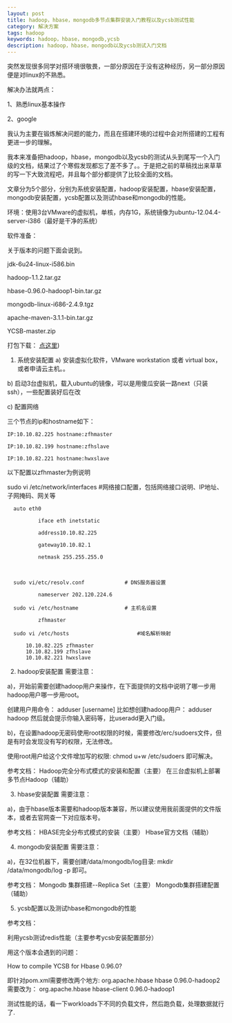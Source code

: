 ```yaml
---
layout: post
title: hadoop，hbase，mongodb多节点集群安装入门教程以及ycsb测试性能
category: 解决方案
tags: hadoop
keywords: hadoop，hbase，mongodb,ycsb
description: hadoop，hbase，mongodb以及ycsb测试入门文档
---
```

突然发现很多同学对搭环境很敬畏，一部分原因在于没有这种经历，另一部分原因便是对linux的不熟悉。

解决办法就两点：

1、熟悉linux基本操作 

2、google

我认为主要在锻炼解决问题的能力，而且在搭建环境的过程中会对所搭建的工程有更进一步的理解。



我本来准备把hadoop，hbase，mongodb以及ycsb的测试从头到尾写一个入门级的文档，结果过了个寒假发现都忘了差不多了。。于是把之前的草稿找出来草草的写一下大致流程吧，并且每个部分都提供了比较全面的文档。



文章分为5个部分，分别为系统安装配置，hadoop安装配置，hbase安装配置，mongodb安装配置，ycsb配置以及测试hbase和mongodb的性能。



环境：使用3台VMware的虚拟机，单核，内存1G，系统镜像为ubuntu-12.04.4-server-i386（最好是干净的系统）



软件准备：

关于版本的问题下面会说到。

jdk-6u24-linux-i586.bin

hadoop-1.1.2.tar.gz

hbase-0.96.0-hadoop1-bin.tar.gz

mongodb-linux-i686-2.4.9.tgz

apache-maven-3.1.1-bin.tar.gz

YCSB-master.zip

打包下载： <a href="http://pan.baidu.com/s/1sjwFCE5">点这里</a>)



1.   系统安装配置
  a)       安装虚拟化软件，VMware workstation 或者 virtual box，或者申请云主机。。

  b)       启动3台虚拟机，载入ubuntu的镜像，可以是用傻瓜安装一路next（只装ssh），一些配置装好后在改

  c)       配置网络

三个节点的ip和hostname如下：

    IP:10.10.82.225 hostname:zfhmaster

    IP:10.10.82.199 hostname:zfhslave

    IP:10.10.82.221 hostname:hwxslave

以下配置以zfhmaster为例说明

  sudo vi /etc/network/interfaces #网络接口配置，包括网络接口说明、IP地址、子网掩码、网关等

      auto eth0

              iface eth inetstatic

              address10.10.82.225

              gateway10.10.82.1

              netmask 255.255.255.0

 

      sudo vi/etc/resolv.conf             # DNS服务器设置

              nameserver 202.120.224.6

      sudo vi /etc/hostname               # 主机名设置

              zfhmaster

      sudo vi /etc/hosts                      #域名解析映射

          10.10.82.225 zfhmaster
          10.10.82.199 zfhslave
          10.10.82.221 hwxslave

2.   hadoop安装配置
需要注意：

  a)，开始前需要创建hadoop用户来操作，在下面提供的文档中说明了哪一步用hadoop用户哪一步用root。

  创建用户用命令：
  adduser [username]
  比如想创建hadoop用户：
  adduser hadoop
  然后就会提示你输入密码等，比useradd更入门级。

  b)，在设置hadoop无密码使用root权限的时候，需要修改/erc/sudoers文件，但是有时会发现没有写的权限，无法修改。

  使用root用户给这个文件增加写的权限:
  chmod u+w /etc/sudoers
  即可解决。


参考文档：
Hadoop完全分布式模式的安装和配置（主要）
在三台虚拟机上部署多节点Hadoop（辅助）


3.   hbase安装配置
需要注意：

  a)，由于hbase版本需要和hadoop版本兼容，所以建议使用我前面提供的文件版本，或者去官网查一下对应版本号。

参考文档：
HBASE完全分布式模式的安装（主要）
Hbase官方文档（辅助）


4.   mongodb安装配置
需要注意：

  a)，在32位机器下，需要创建/data/mongodb/log目录:
mkdir /data/mongodb/log -p
即可。

参考文档：
Mongodb 集群搭建--Replica Set（主要）
Mongodb集群搭建配置（辅助）

5.   ycsb配置以及测试hbase和mongodb的性能

参考文档：

利用ycsb测试redis性能（主要参考ycsb安装配置部分）



用这个版本会遇到的问题：

How to compile YCSB for Hbase 0.96.0?

即针对pom.xml需要修改两个地方:
    <dependency>
      <groupId>org.apache.hbase</groupId>
      <artifactId>hbase</artifactId>
      <version>0.96.0-hadoop2</version>
    </dependency>
需要改为：
    <dependency>
      <groupId>org.apache.hbase</groupId>
      <artifactId>hbase-client</artifactId>
      <version>0.96.0-hadoop1</version>
    </dependency>

测试性能的话，看一下workloads下不同的负载文件，然后跑负载，处理数据就行了.
